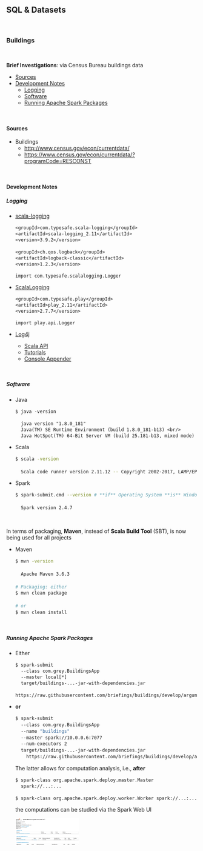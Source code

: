 ## SQL & Datasets

<br/>

### Buildings

<br/>

**Brief Investigations**: via Census Bureau buildings data

* [Sources](#sources)
* [Development Notes](#development-notes)
  * [Logging](#logging)
  * [Software](#software)
  * [Running Apache Spark Packages](#running-apache-spark-packages) 

<br/>

#### Sources

* Buildings
  * http://www.census.gov/econ/currentdata/
  * https://www.census.gov/econ/currentdata/?programCode=RESCONST

<br/>

#### Development Notes

##### Logging

* [scala-logging](https://index.scala-lang.org/lightbend/scala-logging/scala-logging/3.9.2?target=_2.11) <br/>
    ```
    <groupId>com.typesafe.scala-logging</groupId>
    <artifactId>scala-logging_2.11</artifactId>
    <version>3.9.2</version>
    
    <groupId>ch.qos.logback</groupId>
    <artifactId>logback-classic</artifactId>
    <version>1.2.3</version>
    ```
            
    ```import com.typesafe.scalalogging.Logger```

* [ScalaLogging](https://www.playframework.com/documentation/2.6.x/ScalaLogging) <br/>
    ```
    <groupId>com.typesafe.play</groupId>
    <artifactId>play_2.11</artifactId>
    <version>2.7.7</version>
    ```
    
    ```import play.api.Logger```
    
* [Log4j](https://logging.apache.org/log4j/2.x/)
  * [Scala API](https://logging.apache.org/log4j/scala/)
  * [Tutorials](https://howtodoinjava.com/log4j/)
  * [Console Appender](https://howtodoinjava.com/log4j/log4j-console-appender-example/)


<br/>

##### Software

*  Java <br/> 
    ```
    $ java -version
    
      java version "1.8.0_181"
      Java(TM) SE Runtime Environment (build 1.8.0_181-b13) <br/> 
      Java HotSpot(TM) 64-Bit Server VM (build 25.181-b13, mixed mode)
    ```

* Scala <br/> 
    ```bash
    $ scala -version
    
      Scala code runner version 2.11.12 -- Copyright 2002-2017, LAMP/EPFL
    ```

* Spark <br/> 
    ```bash
    $ spark-submit.cmd --version # **if** Operating System **is** Windows
    
      Spark version 2.4.7
    ```

<br/> 

In terms of packaging, **Maven**, instead of **Scala Build Tool** (SBT), is now being used for all projects
  
* Maven <br/>
    ```bash
    $ mvn -version
    
      Apache Maven 3.6.3 
    
    # Packaging: either
    $ mvn clean package 
    
    # or 
    $ mvn clean install
    ```
  
<br/>

##### Running Apache Spark Packages 

* Either <br/>
    ```sbtshell
    $ spark-submit 
      --class com.grey.BuildingsApp 
      --master local[*] 
      target/buildings-...-jar-with-dependencies.jar 
        https://raw.githubusercontent.com/briefings/buildings/develop/arguments.yaml
    ```

* **or** <br/>

    ```bash
    $ spark-submit
      --class com.grey.BuildingsApp 
      --name "buildings" 
      --master spark://10.0.0.6:7077 
      --num-executors 2 
      target/buildings-...-jar-with-dependencies.jar 
        https://raw.githubusercontent.com/briefings/buildings/develop/arguments.yaml
    ```
    
    The latter allows for computation analysis, i.e., **after** <br/>

    ```sbtshell
    $ spark-class org.apache.spark.deploy.master.Master
      spark://...:...
    
    $ spark-class org.apache.spark.deploy.worker.Worker spark://...:...
    ```
    
    the computations can be studied via the Spark Web UI
    
    <img src="docs/applications.png" style="float:middle; width:35%">
